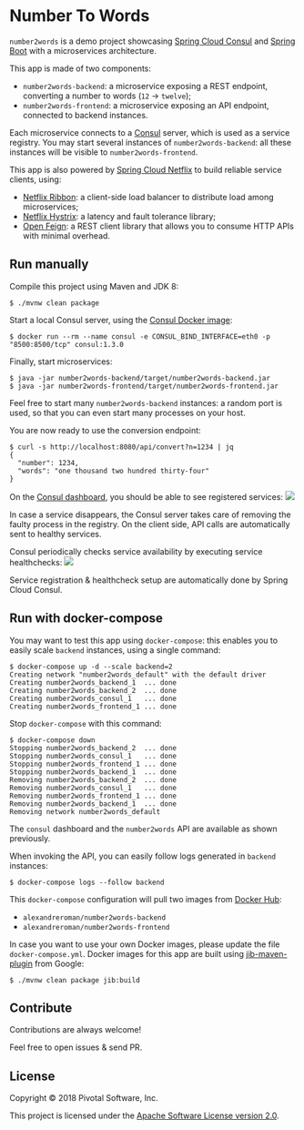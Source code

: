 # Number To Words

`number2words` is a demo project showcasing [Spring Cloud Consul](https://cloud.spring.io/spring-cloud-consul)
and [Spring Boot](https://spring.io/projects/spring-boot) with a microservices architecture.

This app is made of two components:
 - `number2words-backend`: a microservice exposing a REST endpoint, converting
 a number to words (`12` -> `twelve`);
 - `number2words-frontend`: a microservice exposing an API endpoint, connected to backend
 instances.

Each microservice connects to a [Consul](https://www.consul.io) server, which is used as
a service registry.
You may start several instances of `number2words-backend`: all these instances will be
visible to `number2words-frontend`.

This app is also powered by [Spring Cloud Netflix](https://spring.io/projects/spring-cloud-netflix)
to build reliable service clients, using:
 - [Netflix Ribbon](https://github.com/Netflix/ribbon): a client-side load balancer to
 distribute load among microservices;
 - [Netflix Hystrix](https://github.com/Netflix/Hystrix): a latency and fault tolerance
 library;
 - [Open Feign](https://github.com/OpenFeign/feign): a REST client library that allows
 you to consume HTTP APIs with minimal overhead.

## Run manually

Compile this project using Maven and JDK 8:
```shell
$ ./mvnw clean package
```

Start a local Consul server, using the [Consul Docker image](https://hub.docker.com/_/consul/):
```shell
$ docker run --rm --name consul -e CONSUL_BIND_INTERFACE=eth0 -p "8500:8500/tcp" consul:1.3.0
```

Finally, start microservices:
```shell
$ java -jar number2words-backend/target/number2words-backend.jar
$ java -jar number2words-frontend/target/number2words-frontend.jar
```

Feel free to start many `number2words-backend` instances: a random port is used, so that
you can even start many processes on your host.

You are now ready to use the conversion endpoint:
```shell
$ curl -s http://localhost:8080/api/convert?n=1234 | jq
{
  "number": 1234,
  "words": "one thousand two hundred thirty-four"
}
```

On the [Consul dashboard](http://localhost:8500), you should be able to see
registered services:
<img src="https://imgur.com/download/WF6JuzC"/>

In case a service disappears, the Consul server takes care of removing the faulty process
in the registry. On the client side, API calls are automatically sent to healthy services.

Consul periodically checks service availability by executing service healthchecks:
<img src="https://imgur.com/download/NvhVFAJ"/>

Service registration & healthcheck setup are automatically done by Spring Cloud Consul.

## Run with docker-compose

You may want to test this app using `docker-compose`: this enables you to easily scale `backend`
instances, using a single command:
```shell
$ docker-compose up -d --scale backend=2
Creating network "number2words_default" with the default driver
Creating number2words_backend_1  ... done
Creating number2words_backend_2  ... done
Creating number2words_consul_1   ... done
Creating number2words_frontend_1 ... done
```

Stop `docker-compose` with this command:
```shell
$ docker-compose down
Stopping number2words_backend_2  ... done
Stopping number2words_consul_1   ... done
Stopping number2words_frontend_1 ... done
Stopping number2words_backend_1  ... done
Removing number2words_backend_2  ... done
Removing number2words_consul_1   ... done
Removing number2words_frontend_1 ... done
Removing number2words_backend_1  ... done
Removing network number2words_default
```

The `consul` dashboard and the `number2words` API are available as shown previously.

When invoking the API, you can easily follow logs generated in `backend` instances:
```shell
$ docker-compose logs --follow backend
```

This `docker-compose` configuration will pull two images from [Docker Hub](https://hub.docker.com):
 - `alexandreroman/number2words-backend`
 - `alexandreroman/number2words-frontend`
 
In case you want to use your own Docker images, please update the file `docker-compose.yml`.
Docker images for this app are built using [jib-maven-plugin](https://cloudplatform.googleblog.com/2018/07/introducing-jib-build-java-docker-images-better.html)
from Google:
```shell
$ ./mvnw clean package jib:build
```

## Contribute

Contributions are always welcome!

Feel free to open issues & send PR.

## License

Copyright &copy; 2018 Pivotal Software, Inc.

This project is licensed under the [Apache Software License version 2.0](https://www.apache.org/licenses/LICENSE-2.0).


